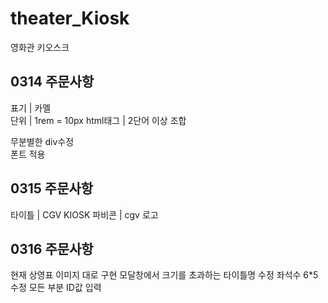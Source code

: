 # theater_Kiosk

영화관 키오스크

## 0314 주문사항

표기 | 카멜  
단위 | 1rem = 10px
html태그 | 2단어 이상 조합

무분별한 div수정  
폰트 적용

## 0315 주문사항

타이틀 | CGV KIOSK
파비콘 | cgv 로고

## 0316 주문사항

현재 상영표 이미지 대로 구현
모달창에서 크기를 초과하는 타이틀명 수정
좌석수 6\*5 수정
모든 부분 ID값 입력

